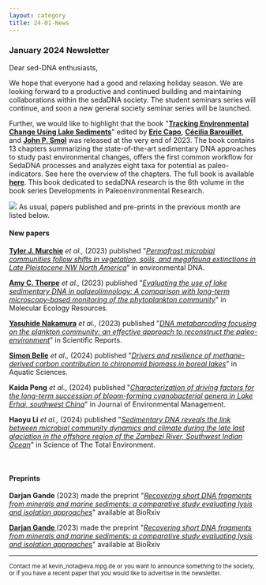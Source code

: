 ```yaml
---
layout: category
title: 24-01-News
---
```


<div class="section">
<h3 class="section-title underline">January 2024 Newsletter</h3>
</div>

<div class="intro">
<p> Dear sed-DNA enthusiasts,</p>
<p>We hope that everyone had a good and relaxing holiday season. We are looking forward to a productive and continued building and maintaining collaborations within the sedaDNA society. The student seminars series will continue, and soon a new general society seminar series will be launched.</p>

<p>Further, we would like to highlight that the book  "<a href="https://link.springer.com/book/10.1007/978-3-031-43799-1" target="_blank"><b>Tracking Environmental Change Using Lake Sediments</b></a>" edited by <a href="https://www.researchgate.net/profile/Eric-Capo" target="_blank"><b>Eric Capo</b></a>, <a href="https://www.researchgate.net/profile/Cecilia-Barouillet" target="_blank"><b>Cécilia Barouillet</b></a>, and <a href="https://www.researchgate.net/profile/John-Smol" target="_blank"><b>John P. Smol</b></a> was released at the very end of 2023. The book contains 13 chapters summarizing the state-of-the-art sedimentary DNA approaches to study past environmental changes, offers the first common workflow for SedaDNA processes and analyzes eight taxa for potential as paleo-indicators. See here the overview of the chapters. The full book is available <a href="https://link.springer.com/book/10.1007/978-3-031-43799-1" target="_blank"><b>here</b></a>. This book dedicated to sedaDNA research is the 6th volume in the book series Developments in Paleoenvironmental Research.
</p>

<img src="https://raw.githubusercontent.com/sedadna/sedadna.github.io/main/assets/book.png" />
As usual, papers published and pre-prints in the previous month are listed below.

<div class="intro">
<h4 class="section-title underline">New papers</h4>

<p><a href="https://www.researchgate.net/profile/Tyler-Murchie" target="_blank"><b>Tyler J. Murchie</b></a> <i> et al.,</i> (2023) published "<a href="https://doi.org/10.1002/edn3.493" target="_blank"><u><i>Permafrost microbial communities follow shifts in vegetation, soils, and megafauna extinctions in Late Pleistocene NW North America</i></u></a>" in environmental DNA.</p>

<p><a href="https://www.researchgate.net/profile/Amy-Thorpe-3" target="_blank"><b>
Amy C. Thorpe</b></a> <i> et al.,</i> (2023) published "<a href="https://doi.org/10.1111/1755-0998.13903" target="_blank"><u><i>Evaluating the use of lake sedimentary DNA in palaeolimnology: A comparison with long-term microscopy-based monitoring of the phytoplankton community</i></u></a>" in Molecular Ecology Resources.</p>

<p><a href="https://www.researchgate.net/profile/Yasuhide-Nakamura" target="_blank"><b>Yasuhide Nakamura</b></a> <i> et al.,</i> (2023) published "<a href="https://doi.org/10.1038/s41598-023-48367-z" target="_blank"><u><i>DNA metabarcoding focusing on the plankton community: an effective approach to reconstruct the paleo-environment</i></u></a>" in Scientific Reports.</p>

<p><a href="https://scholar.google.com/citations?user=0m5TFoYAAAAJ&hl=en&oi=sra" target="_blank"><b>Simon Belle</b></a> <i> et al.,</i> (2024) published "<a href="https://doi.org/10.1038/s41598-023-48367-z" target="_blank"><u><i>Drivers and resilience of methane-derived carbon contribution to chironomid biomass in boreal lakes</i></u></a>" in Aquatic Sciences.</p>

<p><b>Kaida Peng</b> <i> et al.,</i> (2024) published "<a href="https://doi.org/10.1016/j.jenvman.2023.119729" target="_blank"><u><i>Characterization of driving factors for the long-term succession of bloom-forming cyanobacterial genera in Lake Erhai, southwest China</i></u></a>" in Journal of Environmental Management.</p>

<p><b>Haoyu Li</b> <i> et al.,</i> (2024) published "<a href="https://www.researchgate.net/profile/Haoyu-Li-8" target="_blank"><u><i>Sedimentary DNA reveals the link between microbial community dynamics and climate during the late last glaciation in the offshore region of the Zambezi River, Southwest Indian Ocean</i></u></a>" in Science of The Total Environment.</p>

<br>

<div class="intro">
<h4 class="section-title underline">Preprints</h4>

<p><b>Darjan Gande</b> (2023) made the preprint "<a href="https://doi.org/10.21203/rs.3.rs-3542192/v1" target="_blank"><u><i>Recovering short DNA fragments from minerals and marine sediments: a comparative study evaluating lysis and isolation approaches</i></u></a>" available at BioRxiv</p>

<p><a href="https://www.researchgate.net/profile/Kadir-Oezdogan" target="_blank"><b>Darjan Gande
</b></a> (2023) made the preprint "<a href="https://doi.org/10.21203/rs.3.rs-3542192/v1" target="_blank"><u><i>Recovering short DNA fragments from minerals and marine sediments: a comparative study evaluating lysis and isolation approaches</i></u></a>" available at BioRxiv</p>


<hr />
<p><small>Contact me at kevin_nota@eva.mpg.de or you want to announce something to the society, or if you have a recent paper that you would like to advertise in the newsletter.</small></p>
